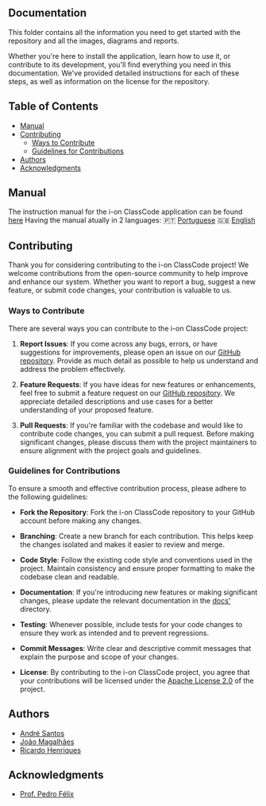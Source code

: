 ## Documentation

This folder contains all the information you need to get started with the repository and all the images, diagrams and reports.

Whether you're here to install the application, learn how to use it, or contribute to its development, you'll find everything you need in this documentation. 
We've provided detailed instructions for each of these steps, as well as information on the license for the repository.

## Table of Contents

- [Manual](#manual)
- [Contributing](#contributing)
    - [Ways to Contribute](#ways-to-contribute)
    - [Guidelines for Contributions](#guidelines-for-contributions)
- [Authors](#authors)
- [Acknowledgments](#acknowledgments)

## Manual

The instruction manual for the i-on ClassCode application can be found [here](../docs/instruction_manual)
Having the manual atually in 2 languages:
:portugal: [Portuguese](../docs/instruction_manual/pt.pdf)
:uk: [English](../docs/instruction_manual/en.pdf)


## Contributing

Thank you for considering contributing to the i-on ClassCode project! We welcome contributions from the open-source community to help improve and enhance our system. Whether you want to report a bug, suggest a new feature, or submit code changes, your contribution is valuable to us.

### Ways to Contribute

There are several ways you can contribute to the i-on ClassCode project:

1. **Report Issues**: If you come across any bugs, errors, or have suggestions for improvements, please open an issue on our [GitHub repository](https://github.com/i-on-project/repohouse/issues). Provide as much detail as possible to help us understand and address the problem effectively.

2. **Feature Requests**: If you have ideas for new features or enhancements, feel free to submit a feature request on our [GitHub repository](https://github.com/i-on-project/repohouse/issues). We appreciate detailed descriptions and use cases for a better understanding of your proposed feature.

3. **Pull Requests**: If you're familiar with the codebase and would like to contribute code changes, you can submit a pull request. Before making significant changes, please discuss them with the project maintainers to ensure alignment with the project goals and guidelines.

### Guidelines for Contributions

To ensure a smooth and effective contribution process, please adhere to the following guidelines:

- **Fork the Repository**: Fork the i-on ClassCode repository to your GitHub account before making any changes.

- **Branching**: Create a new branch for each contribution. This helps keep the changes isolated and makes it easier to review and merge.

- **Code Style**: Follow the existing code style and conventions used in the project. Maintain consistency and ensure proper formatting to make the codebase clean and readable.

- **Documentation**: If you're introducing new features or making significant changes, please update the relevant documentation in the [docs'](../docs) directory.

- **Testing**: Whenever possible, include tests for your code changes to ensure they work as intended and to prevent regressions.

- **Commit Messages**: Write clear and descriptive commit messages that explain the purpose and scope of your changes.

- **License**: By contributing to the i-on ClassCode project, you agree that your contributions will be licensed under the [Apache License 2.0](../LICENSE) of the project.


## Authors

- [André Santos](https://github.com/AndreSantos0) 
- [João Magalhães](https://github.com/JoaoMagalhaes23)
- [Ricardo Henriques](https://github.com/Henriquess19)

## Acknowledgments

- [Prof. Pedro Félix](https://github.com/pmhsfelix)
